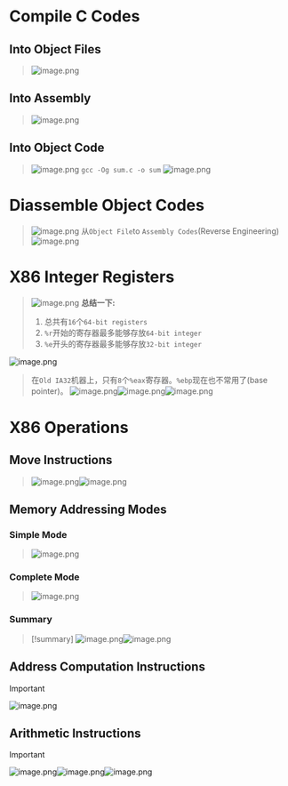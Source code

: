 # Compile C Codes
## Into Object Files
> ![image.png](./X86_Basics.assets/20231023_2318399552.png)



## Into Assembly
> ![image.png](./X86_Basics.assets/20231023_2318407286.png)



## Into Object Code
> ![image.png](./X86_Basics.assets/20231023_2318414278.png)
> `gcc -Og sum.c -o sum`
> ![image.png](./X86_Basics.assets/20231023_2318426627.png)


# Diassemble Object Codes
> ![image.png](./X86_Basics.assets/20231023_2318444690.png)
> 从`Object File`to `Assembly Codes`(Reverse Engineering)
> ![image.png](./X86_Basics.assets/20231023_2318462750.png)



# X86 Integer Registers
> ![image.png](./X86_Basics.assets/20231023_2318479771.png)
> **总结一下:**
> 1. 总共有`16`个`64-bit registers`
> 2. `%r`开始的寄存器最多能够存放`64-bit integer`
> 3. `%e`开头的寄存器最多能够存放`32-bit integer`
> 
![image.png](./X86_Basics.assets/20231023_2318486048.png)
> 在`Old IA32`机器上，只有`8`个`%eax`寄存器。`%ebp`现在也不常用了(base pointer)。
> ![image.png](./X86_Basics.assets/20231023_2318507547.png)![image.png](./X86_Basics.assets/20231023_2318516117.png)![image.png](./X86_Basics.assets/20231023_2318525132.png)


# X86 Operations
## Move Instructions
> ![image.png](./X86_Basics.assets/20231023_2318542347.png)![image.png](./X86_Basics.assets/20231023_2318554638.png)



## Memory Addressing Modes
### Simple Mode
> ![image.png](./X86_Basics.assets/20231023_2318562097.png)


### Complete Mode
> ![image.png](./X86_Basics.assets/20231023_2318576453.png)



### Summary
> [!summary]
> ![image.png](./X86_Basics.assets/20231023_2318588418.png)![image.png](./X86_Basics.assets/20231023_2318598769.png)



## Address Computation Instructions
> [!important]
> ![image.png](./X86_Basics.assets/20231023_2318598375.png)



## Arithmetic Instructions
> [!important]
> ![image.png](./X86_Basics.assets/20231023_2319017592.png)![image.png](./X86_Basics.assets/20231023_2319025056.png)![image.png](./X86_Basics.assets/20231023_2319042192.png)


